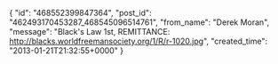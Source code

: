  {
   "id": "468552399847364",
   "post_id": "462493170453287_468545096514761",
   "from_name": "Derek Moran",
   "message": "Black's Law 1st, REMITTANCE: http://blacks.worldfreemansociety.org/1/R/r-1020.jpg",
   "created_time": "2013-01-21T21:32:55+0000"
 }
